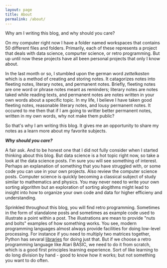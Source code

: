 ```yaml
---
layout: page
title: About
permalink: /about/
---
```


Why am I writing this blog, and why should you care?

On my computer right now I have a folder named workspaces that
contains 50 different files and folders. Primarily, each of these represents a
project that deals with data science, compurter science, or retro
programming. But up until now these projects have all been personal
projects that only I know about.

In the last month or so, I stumbled upon the german word
_zettelkasten_ which is a method of creating and storing notes. It
catagorizes notes into fleeting notes, literary notes, and permanent
notes. Briefly, fleeting notes are one word or phrase notes meant as
reminders; literary notes are notes taked while reading texts, and
permanent notes are notes written in your own words about a specific
topic. In my life, I believe I have taken good fleeting notes,
reasonable literary notes, and lousy permanent notes. It occured to me
then that if I am going to writter better permanent notes, written in
my own words, why not make them public?

So that's why I am writing this blog. It gives me an opportunity to
share my notes as a learn more about my favorite subjects.

___Why should you care?___

A fair ask. And to be honest one that I did not fully consider when I
started thinking about this blog. But data science is a hot topic
right now, so take a look at the data science posts. I'm sure you will see
something of interest. Perhaps an explanation of something that you
have struggled with, or some code you can use in your own
projects. Also review the computer science posts. Computer science is
quickly becoming a classical subject of study similar to mathematics
and physics. You may never need to write your own sorting algorithm
but an exploration of sorting alogithms might lead to insight into how
to organize your own code and data for higher efficieny and understanding.

Sprinkled throughout this blog, you will find retro
programming. Sometimes in the form of standalone posts and sometimes
as example code used to illustrate a point within a post. The
illustrations are mean to provide "nuts and bolts" examples of how
something works. You see, modern programming languages almost always
provide facilities for doing low-level processing. For instance if you
need to multiply two matrices together, Python has sevaral
[libraries](https://realpython.com/linear-programming-python/) for doing
just that. But if we choose a retro programming language like Atari
BASIC, we need to do it from scratch, which is a good first principles
learning experience. Sort of like learning to do long division by
hand - good to know how it works; but not something you want to do
often.

